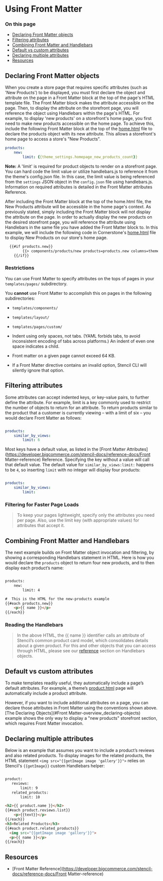 
# Using Front Matter

<div class="otp" id="no-index">

### On this page
- [Declaring Front Matter objects](#declaring-front-matter-objects)
- [Filtering attributes](#filtering-attributes)
- [Combining Front Matter and Handlebars](#combining-front-matter-and-handlebars)
- [Default vs custom attributes](#default-vs-custom-attributes)
- [Declaring multiple attributes](#declaring-multiple-attributes)
- [Resources](#resources)

</div>

## Declaring Front Matter objects

When you create a store page that requires specific attributes (such as 'New Products') to be displayed, you must first declare the object and attribute on the page in a Front Matter block at the top of the page's HTML template file. The Front Matter block makes the attribute accessible on the page. Then, to display the attribute on the storefront page, you will reference the object using Handlebars within the page's HTML.
For example, to display 'new products' on a storefront's home page, you first need to make new products accessible on the home page. To achieve this, include the following Front Matter block at the top of the [home.html](https://github.com/bigcommerce/cornerstone/blob/master/templates/pages/home.html) file to declare the products object with its new attribute. This allows a storefront's home page to access a store's "New Products".

```yaml
products:
    new:
    	limit: {{theme_settings.homepage_new_products_count}}
```

**Note:** A 'limit' is required for product objects to render on a storefront page. You can hard code the limit value or utilize handlebars.js to reference it from the theme's config.json file. In this case, the limit value is being referenced from the `settings` JSON object in the `config.json` file using handlebars.js. Information on required attributes is detailed in the Front Matter attributes Reference.

After including the Front Matter block at the top of the home.html file, the New Products attribute will be accessible in the home page's context. As previously stated, simply including the Front Matter block will not display the attribute on the page. In order to actually display the new products on the desired storefront page, you will reference the attribute using Handlebars in the same file you have added the Front Matter block to.
In this example, we will include the following code in Cornerstone's [home.html](https://github.com/bigcommerce/cornerstone/blob/master/templates/pages/home.html) file to display New Products on our store's home page.

```html
  {{#if products.new}}
        {{> components/products/new products=products.new columns=theme_settings.homepage_new_products_column_count}}
    {{/if}}
```

### Restrictions

You can use Front Matter to specify attributes on the tops of pages in your `templates/pages/` subdirectory.

You **cannot** use Front Matter to accomplish this on pages in the following subdirectories:
* `templates/components/`
* `templates/layout/`
* `templates/pages/custom/`

* Indent using only spaces, not tabs. (YAML forbids tabs, to avoid inconsistent encoding of tabs across platforms.) An indent of even one space indicates a child.

* Front matter on a given page cannot exceed 64 KB.

* If a Front Matter directive contains an invalid option, Stencil CLI will silently ignore that option.

## Filtering attributes

Some attributes can accept indented keys, or key-value pairs, to further define the attribute. For example, limit is a key commonly used to restrict the number of objects to return for an attribute.
To return products similar to the product that a customer is currently viewing – with a limit of six – you would declare Front Matter as follows:

```yaml

products:
    similar_by_views:
        limit: 6

```

Most keys have a default value, as listed in the [Front Matter Attributes](https://developer.bigcommerce.com/stencil-docs/reference-docs/Front Matter-reference) Reference. Specifying the key without a value will call that default value. The default value for `similar_by_views:limit:` happens to be `4`, so inserting `limit` with no integer will display four products:

```yaml

products:
    similar_by_views:
        limit:

```

<div class="HubBlock--callout">
<div class="CalloutBlock--info">
<div class="HubBlock-content">

<!-- theme:info  -->

### Filtering for Faster Page Loads
> To keep your pages lightweight, specify only the attributes you need per page. Also, use the limit key (with appropriate values) for attributes that accept it.

</div>
</div>
</div>

## Combining Front Matter and Handlebars

The next example builds on Front Matter object invocation and filtering, by showing a corresponding Handlebars statement in HTML. Here is how you would declare the `products` object to return four new products, and to then display each product’s name:

```html

products:
    new:
        limit: 4

#  This is the HTML for the new-products example
{{#each products.new}}
    <p>{{ name }}</p>
{{/each}}
```

<div class="HubBlock--callout">
<div class="CalloutBlock--info">
<div class="HubBlock-content">

<!-- theme:info  -->

### Reading the Handlebars
> In the above HTML, the {{ name }} identifier calls an attribute of Stencil’s common product card model, which consolidates details about a given product. For this and other objects that you can access through HTML, please see our [reference](https://developer.bigcommerce.com/stencil-docs/reference-docs/handlebars-helpers-reference#Front-Matter-overview_declaring-objects) section on Handlebars objects.

</div>
</div>
</div>

## Default vs custom attributes

To make templates readily useful, they automatically include a page’s default attributes. For example, a theme’s [product.html](https://github.com/bigcommerce/cornerstone/blob/master/templates/pages/product.html) page will automatically include a product attribute.

However, if you want to include additional attributes on a page, you can declare those attributes in Front Matter using the conventions shown above. [The Declaring Objects](#Front Matter-overview_declaring-objects) example shows the only way to display a "new products" storefront section, which requires Front Matter invocation.

## Declaring multiple attributes

Below is an example that assumes you want to include a product’s reviews and also related products. To display images for the related products, the HTML statement `<img src="{{getImage image 'gallery'}}">` relies on Stencil's `{{getImage}}` custom Handlebars helper:

```html

product:
   reviews:
       limit: 9
   related_products:
       limit: 10

<h2>{{ product.name }}</h2>
{{#each product.reviews.list}}
    <p>{{text}}</p>
{{/each}}
<h3>Related Products</h3>
{{#each product.related_products}}
  <img src="{{getImage image 'gallery'}}">
  <p>{{ name }}</p>
{{/each}}
```

## Resources
* [Front Matter Reference](https://developer.bigcommerce.com/stencil-docs/reference-docs/Front Matter-reference)